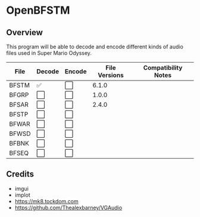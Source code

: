 # OpenBFSTM
## Overview
This program will be able to decode and encode
different kinds of audio files used in Super Mario Odyssey.

| File  | Decode  | Encode | File Versions | Compatibility Notes |
|-------|---------|--------|---------------|---------------------|
| BFSTM | ✅       | ⬜      | 6.1.0         |                     |
| BFGRP | ⬜       | ⬜      | 1.0.0         |                     |
| BFSAR | ⬜       | ⬜      | 2.4.0         |                     |
| BFSTP | ⬜       | ⬜      |               |                     |
| BFWAR | ⬜       | ⬜      |               |                     |
| BFWSD | ⬜       | ⬜      |               |                     |
| BFBNK | ⬜       | ⬜      |               |                     |
| BFSEQ | ⬜       | ⬜      |               |                     |

## Credits
- imgui
- implot
- https://mk8.tockdom.com
- https://github.com/Thealexbarney/VGAudio